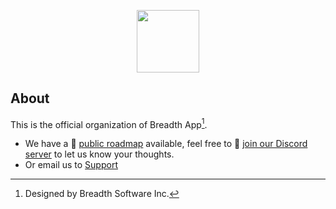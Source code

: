 <p align="center">
  <a href="https://breadth.app" target="_blank" align="center" alt="Breadth App Logo">
    <img src="https://github.com/breadth-stuido/.github/raw/master/logo/logo-domain.png" height="100">
  </a>
</p>

## About

This is the official organization of Breadth App[^info].

- We have a 📍 [public roadmap](https://github.com/orgs/breadth-studio/projects/1) available, feel free to 💬 [join our Discord server](https://discord.gg/Ugngwb6Cv9) to let us know your thoughts.
- Or email us to [Support](mailto:support@breadth.app)


[^info]: Designed by Breadth Software Inc.
